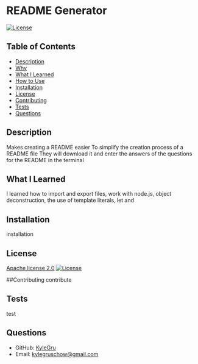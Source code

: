 
  
  # README Generator

  [![License](https://img.shields.io/badge/License-Apache_2.0-blue.svg)](https://opensource.org/licenses/Apache-2.0)

  ## Table of Contents
  - [Description](#description)
  - [Why](#why)
  - [What I Learned](#what-i-learned)
  - [How to Use](#how-to-use)
  - [Installation](#installation)
  - [License](#license)
  - [Contributing](#contributing)
  - [Tests](#tests)
  - [Questions](#questions)

  ## Description
  Makes creating a README easier
  To simplify the creation process of a README file
  They will download it and enter the answers of the questions for the README in the terminal

  ## What I Learned
  I learned how to import and export files, work with node.js, object deconstruction, the use of template literals, let and     

  ## Installation
  installation

  ## License
  [Apache license 2.0](https://opensource.org/licenses/Apache-2.0)
  [![License](https://img.shields.io/badge/License-Apache_2.0-blue.svg)](https://opensource.org/licenses/Apache-2.0)

  ##Contributing
  contribute

  ## Tests
  test

  ## Questions 
  - GitHub: [KyleGru](https://github.com/KyleGru)
  - Email: kylegruschow@gmail.com

